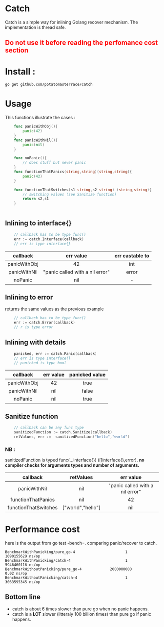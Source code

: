 # Catch 
Catch is a simple way for inlining Golang recover mechanism.
The implementation is thread safe.
<h2 style="color:red"> Do not use it before reading the perfomance cost section</h2>

# Install :
    go get github.com/potatomasterrace/catch
# Usage
This functions illustrate the cases : 
```Go
    func panicWithObj(){
        panic(42)
    }
    func panicWithNil(){
        panic(nil)
    }

    func noPanic(){
        // does stuff but never panic
    }
    func functionThatPanics(string,string)(string,string){
        panic(42)
    }

    func functionThatSwitches(s1 string,s2 string) (string,string){
        // switching values (see Sanitize function)
        return s2,s1
    }
    
```
## Inlining to interface{}
``` Go
    // callback has to be type func()
    err := catch.Interface(callback)
    // err is type interface{}
```
|    callback      |            err    value         | err castable to |
|:----------------:|:-------------------------------:|:---------------:|
|   panicWithObj   |                42               |       int       |
|   panicWithNil   | "panic called with a nil error" |      error      |
|      noPanic     |               nil               |        -        |

## Inlining to error
returns the same values as the previous example
``` Go
    // callback has to be type func()
    err := catch.Error(callback)
    // r is type error
```
## Inlining with details
``` Go
    panicked, err := catch.Panic(callback)
    // err is type interface{}
    // panicked is type bool 
```
|    callback      |            err    value         | panicked value  |
|:----------------:|:-------------------------------:|:---------------:|
|   panicWithObj   |                42               |      true       |
|   panicWithNil   |               nil               |      false      |
|      noPanic     |               nil               |      true       |
## Sanitize function
```Go
    // callback can be any func type
    sanitizedFunction := catch.Sanitize(callback)
    retValues, err :=  sanitizedFunction("hello","world")
```
### NB :
sanitizedFunction is typed func(...interface{}) ([]interface{},error).
**no compiler checks for arguments types and number of arguments.**

|    callback            |            retValues            |            err value            |
|:----------------------:|:-------------------------------:|:-------------------------------:|
|   panicWithNil         |               nil               | "panic called with a nil error" |
|   functionThatPanics   |               nil               |              42                 |
|   functionThatSwitches |        ["world","hello"]        |             nil                 |

# Performance cost 
here is the output from go test -bench=. comparing panic/recover to catch.

    BenchmarkWithPanicking/pure_go-4                       1        1090155629 ns/op
    BenchmarkWithPanicking/catch-4                         1        5946460116 ns/op
    BenchmarkWithoutPanicking/pure_go-4             2000000000               0.02 ns/op
    BenchmarkWithoutPanicking/catch-4                      1        3063595345 ns/op
## Bottom line
* catch is about 6 times slower than pure go when no panic happens.
* catch is a **LOT**  slower (litteraly 100 billion times) than pure go if panic happens.
